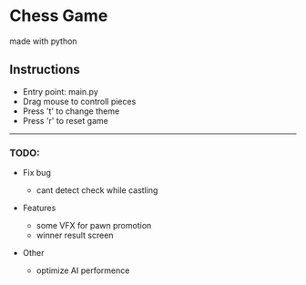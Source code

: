 # Chess Game
made with python

## Instructions
- Entry point: main.py
- Drag mouse to controll pieces
- Press 't' to change theme
- Press 'r' to reset game

-----------------

### TODO:

- Fix bug
    - cant detect check while castling
    
- Features
    - some VFX for pawn promotion
    - winner result screen

- Other
    - optimize AI performence